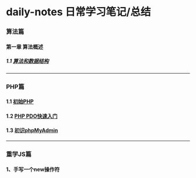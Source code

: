 # daily-notes 日常学习笔记/总结

### 算法篇

#### 第一章 算法概述

##### 1.1 [算法和数据结构](https://github.com/DanileQin/daily-notes/blob/master/%E7%AE%97%E6%B3%95%E7%AF%87/%E7%AE%97%E6%B3%95%E6%A6%82%E8%AE%BA/1.1%20%E7%AE%97%E6%B3%95%E5%92%8C%E6%95%B0%E6%8D%AE%E7%BB%93%E6%9E%84.md)

--------------------------------

### PHP篇

#### 1.1 [初始PHP](https://github.com/DanileQin/daily-notes/blob/master/PHP/%E7%AC%AC%E4%B8%80%E7%AB%A0%20%E5%88%9D%E5%A7%8BPHP%E5%92%8C%E9%9D%A2%E5%90%91%E5%AF%B9%E8%B1%A1%E7%BC%96%E7%A8%8B/1.1%20%E5%88%9D%E5%A7%8BPHP.md)

#### 1.2 [PHP PDO快速入门]()

#### 1.3 [初识phpMyAdmin]()

--------------------------------

### 重学JS篇

#### 1、手写一个new操作符